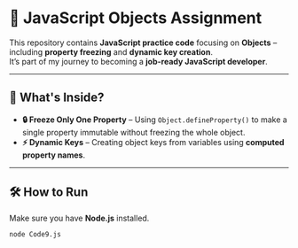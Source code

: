 # 🚀 JavaScript Objects Assignment

This repository contains **JavaScript practice code** focusing on **Objects** – including **property freezing** and **dynamic key creation**.  
It’s part of my journey to becoming a **job-ready JavaScript developer**.

---

## 📂 What's Inside?
- **🔒 Freeze Only One Property** – Using `Object.defineProperty()` to make a single property immutable without freezing the whole object.
- **⚡ Dynamic Keys** – Creating object keys from variables using **computed property names**.

---

## 🛠 How to Run
Make sure you have **Node.js** installed.

```bash
node Code9.js
